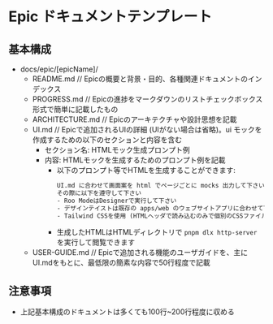 # Epic ドキュメントテンプレート

## 基本構成

- docs/epic/[epicName]/
  - README.md // Epicの概要と背景・目的、各種関連ドキュメントのインデックス
  - PROGRESS.md // Epicの進捗をマークダウンのリストチェックボックス形式で簡単に記載したもの
  - ARCHITECTURE.md // Epicのアーキテクチャや設計思想を記載
  - UI.md // Epicで追加されるUIの詳細 (UIがない場合は省略)。ui モックを作成するための以下のセクションと内容を含む
    - セクション名: HTMLモック生成プロンプト例
    - 内容: HTMLモックを生成するためのプロンプト例を記載
      - 以下のプロンプト等でHTMLを生成することができます:
        ```html
        UI.md に合わせて画面案を html でページごとに mocks 出力して下さい
        その際に以下を遵守して下さい
        - Roo ModeはDesignerで実行して下さい
        - デザインテイストは既存の apps/web のウェブサイトアプリに合わせて下さい
        - Tailwind CSSを使用 (HTMLヘッダで読み込むのみで個別のCSSファイルは使わず単一HTMLで画面表示可能とする)
        ``` 
      - 生成したHTMLはHTMLディレクトリで `pnpm dlx http-server` を実行して閲覧できます
  - USER-GUIDE.md // Epicで追加される機能のユーザガイドを、主にUI.mdをもとに、最低限の簡素な内容で50行程度で記載

## 注意事項

- 上記基本構成のドキュメントは多くても100行~200行程度に収める
